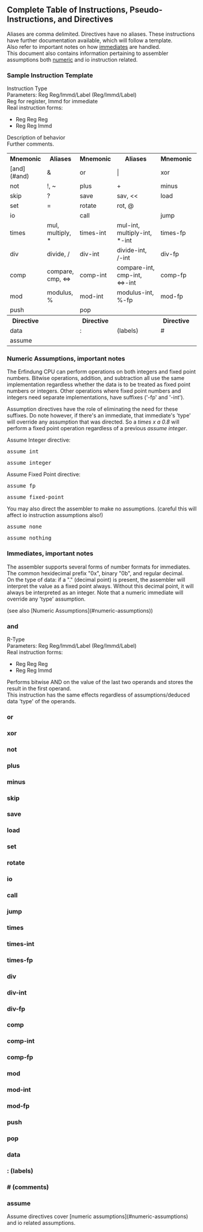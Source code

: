 ## Complete Table of Instructions, Pseudo-Instructions, and Directives
Aliases are comma delimited. Directives have no aliases. These instructions have further documentation available, which will follow a template. <br />
Also refer to important notes on how [immediates](#immd-notes) are handled. <br />
This document also contains information pertaining to assembler assumptions both [numeric](#numeric-assumptions) and io instruction related.

### Sample Instruction Template
<p id="and">
Instruction Type <br />
Parameters: Reg Reg/Immd/Label (Reg/Immd/Label) <br />
Reg for register, Immd for immediate <br />
Real instruction forms: <ul>
<li>Reg Reg Reg </li>
<li>Reg Reg Immd</li>
</ul>
Description of behavior <br />
Further comments.
</p>

<style>
.nowrap { white-space: nowrap; }
</style>
<table>
<tr>
<th> Mnemonic  </th><th> Aliases </th>
<th> Mnemonic  </th><th> Aliases </th>
<th> Mnemonic  </th><th> Aliases </th>
</tr>

<tr>
<td> [and](#and)       </td><td> &amp; </td>
<td> or       </td><td> | </td>
<td> xor       </td><td> ^ </td>
</tr>

<tr>
<td> not       </td><td> !, ~ </td>
<td> plus      </td><td> + </td>
<td> minus     </td><td> - </td>
</tr>
<tr>
<td> skip       </td><td> ? </td>
<td> save      </td><td> sav, &lt;&lt; </td>
<td> load     </td><td> ld, &gt;&gt; </td>
</tr>
<tr>
<td> set       </td><td> = </td>
<td> rotate      </td><td> rot, @ </td>
<td>      </td><td>  </td>
</tr>
<tr>
<td> io      </td><td>  </td>
<td> call      </td><td>  </td>
<td> jump     </td><td>  </td>
</tr>
<tr>
<td> times     </td><td> mul, multiply, &ast; </td>
<td> times-int       </td><td>
<span class="nowrap">mul-int</span>,
<span class="nowrap">multiply-int</span>,
<span class="nowrap">&ast;-int</span> </td>
<td> times-fp      </td><td>
<span class="nowrap">mul-fp</span>,
<span class="nowrap">multiply-fp</span>,
<span class="nowrap">&ast;-fp</span> </td>

</tr>
<tr>
<td> div    </td><td> divide, / </td>
<td> div-int       </td><td>
<span class="nowrap">divide-int</span>,
<span class="nowrap">/-int</span> </td>
<td> div-fp   </td><td>
<span class="nowrap">divide-fp</span>,
<span class="nowrap">/-fp</span> </td>

</tr>

<tr>
<td> comp     </td><td> compare, cmp, &lt;=&gt; </td>
<td> comp-int       </td><td>
<span class="nowrap">compare-int</span>,
<span class="nowrap">cmp-int</span>,
<span class="nowrap">&lt;=&gt;-int</span>
</td>
<td> comp-fp      </td><td>
<span class="nowrap">compare-fp</span>,
<span class="nowrap">cmp-fp</span>,
<span class="nowrap">&lt;=&gt;-fp</span>
</td>

</tr>
<tr>
<td> mod      </td><td> modulus, % </td>
<td> mod-int      </td><td>
<span class="nowrap">modulus-int</span>,
<span class="nowrap">%-fp</span>
 </td>
<td> mod-fp     </td><td>
<span class="nowrap">modulus-fp</span>,
<span class="nowrap">%-fp</span>
</td>
</tr>
<tr>
<td> push     </td><td>  </td>
<td> pop     </td><td>  </td>
<td>        </td><td>  </td>
</tr>
<tr>
<th> Directive </th><th>  </th>
<th> Directive </th><th>  </th>
<th> Directive </th><th>  </th>
</tr>
<tr>
<td> data       </td><td>  </td>
<td> :     </td><td> (labels) </td>
<td> #     </td><td> (comments) </td>
</tr>

<tr>
<td> assume       </td><td>  </td>
<td>      </td><td>  </td>
<td>      </td><td>  </td>
</tr>

</table>

### Numeric Assumptions, important notes
<p id="numeric-assumptions">
The Erfindung CPU can perform operations on both integers and fixed point numbers. Bitwise operations, addition, and subtraction all use the same implementation regardless whether the data is to be treated as fixed point numbers or integers. Other operations where fixed point numbers and integers need separate implementations, have suffixes ('-fp' and '-int').
</p><p>
Assumption directives have the role of eliminating the need for these suffixes. Do note however, if there's an immediate, that immediate's 'type' will override any assumption that was directed. So a <em>times x a 0.8</em> will perform a fixed point operation regardless of a previous <em>assume integer</em>.</p>

Assume Integer directive:
<pre>assume int</pre><pre>assume integer</pre>
Assume Fixed Point directive:
<pre>assume fp</pre><pre>assume fixed-point</pre>

You may also direct the assembler to make no assumptions. (careful this will affect io instruction assumptions also!)
<pre>assume none</pre><pre>assume nothing</pre>

### Immediates, important notes
<p id="immd-notes">
The assembler supports several forms of number formats for immediates. The common hexidecimal prefix "0x", binary "0b", and regular decimal. <br />
On the type of data: if a "." (decimal point) is present, the assembler will interpret the value as a fixed point always. Without this decimal point, it will always be interpreted as an integer. Note that a numeric immediate will override any 'type' assumption.
</p>
<p>(see also [Numeric Assumptions](#numeric-assumptions))</p>

### and
<p id="and">
R-Type <br />
Parameters: Reg Reg/Immd/Label (Reg/Immd/Label) <br />
Real instruction forms: <ul>
<li>Reg Reg Reg </li>
<li>Reg Reg Immd</li>
</ul>
Performs bitwise AND on the value of the last two operands and stores the result in the first operand. <br />
This instruction has the same effects regardless of assumptions/deduced data 'type' of the operands.
</p>

### or
### xor
### not
### plus
### minus
### skip
### save
### load
### set
### rotate
### io
### call
### jump
### times
### times-int
### times-fp
### div
### div-int
### div-fp
### comp
### comp-int
### comp-fp
### mod
### mod-int
### mod-fp
### push
### pop
### data
### : (labels)
### # (comments)
### assume
<p>
Assume directives cover [numeric assumptions](#numeric-assumptions) and io related assumptions.
</p>
